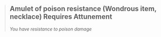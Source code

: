 > **Amulet of poison resistance** (Wondrous item, necklace) Requires Attunement
>  ---
>
>  *You have resistance to poison damage* 